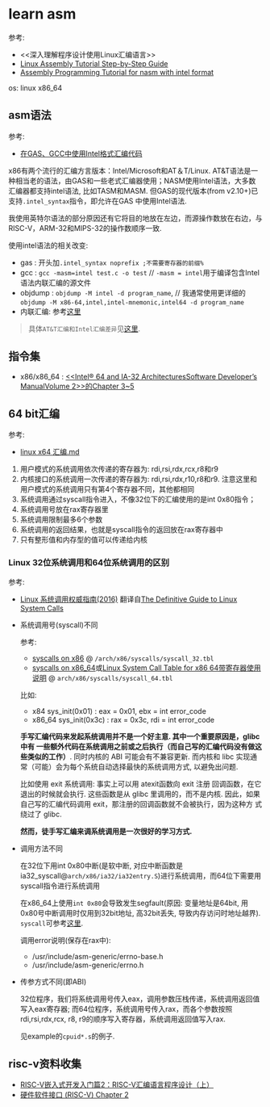 # learn asm
参考:
- <<深入理解程序设计使用Linux汇编语言>>
- [Linux Assembly Tutorial Step-by-Step Guide](https://montcs.bloomu.edu/Information/LowLevel/Assembly/assembly-tutorial.html)
- [Assembly Programming Tutorial for nasm with intel format](https://www.tutorialspoint.com/assembly_programming/index.htm)

os: linux x86_64

## asm语法
参考:
- [在GAS、GCC中使用Intel格式汇编代码](https://tkxb.wordpress.com/2018/02/22/%E5%9C%A8gas%E3%80%81gcc%E4%B8%AD%E4%BD%BF%E7%94%A8intel%E6%A0%BC%E5%BC%8F%E6%B1%87%E7%BC%96%E4%BB%A3%E7%A0%81/)

x86有两个流行的汇编方言版本：Intel/Microsoft和AT＆T/Linux.
AT&T语法是一种相当老的语法，由GAS和一些老式汇编器使用；NASM使用Intel语法，大多数汇编器都支持intel语法, 比如TASM和MASM. 但GAS的现代版本(from v2.10+)已支持`.intel_syntax`指令，即允许在GAS 中使用Intel语法.

我使用英特尔语法的部分原因还有它将目的地放在左边，而源操作数放在右边，与RISC-V，ARM-32和MIPS-32的操作数顺序一致.

使用intel语法的相关改变:
- gas : 开头加`.intel_syntax noprefix ;不需要寄存器的前缀%`
- gcc : `gcc -masm=intel test.c -o test` // `-masm = intel`用于编译包含Intel语法内联汇编的源文件
- objdump : `objdump -M intel -d program_name`, // 我通常使用更详细的`objdump -M x86-64,intel,intel-mnemonic,intel64 -d program_name`
- 内联汇编: 参考[这里](https://tkxb.wordpress.com/2018/02/22/%E5%9C%A8gas%E3%80%81gcc%E4%B8%AD%E4%BD%BF%E7%94%A8intel%E6%A0%BC%E5%BC%8F%E6%B1%87%E7%BC%96%E4%BB%A3%E7%A0%81/)

> 具体`AT&T汇编和Intel汇编差异`见[这里](/base.md).

## 指令集
- x86/x86_64 : [<<Intel® 64 and IA-32 ArchitecturesSoftware Developer’s ManualVolume 2>>的Chapter 3~5](https://www.intel.com/content/dam/www/public/us/en/documents/manuals/64-ia-32-architectures-software-developer-instruction-set-reference-manual-325383.pdf)

## 64 bit汇编
参考:
- [linux x64 汇编.md](https://github.com/Byzero512/blog_data/blob/master/linux%20x64%20%E6%B1%87%E7%BC%96.md)

1. 用户模式的系统调用依次传递的寄存器为: rdi,rsi,rdx,rcx,r8和r9
1. 内核接口的系统调用一次传递的寄存器为: rdi,rsi,rdx,r10,r8和r9. 注意这里和用户模式的系统调用只有第4个寄存器不同，其他都相同
1. 系统调用通过syscall指令进入，不像32位下的汇编使用的是int 0x80指令；
1. 系统调用号放在rax寄存器里
1. 系统调用限制最多6个参数
1. 系统调用的返回结果，也就是syscall指令的返回放在rax寄存器中
1. 只有整形值和内存型的值可以传递给内核

### Linux 32位系统调用和64位系统调用的区别
参考:
- [Linux 系统调用权威指南(2016)](http://arthurchiao.art/blog/system-call-definitive-guide-zh/) 翻译自[The Definitive Guide to Linux System Calls](https://blog.packagecloud.io/eng/2016/04/05/the-definitive-guide-to-linux-system-calls/)

- 系统调用号(syscall)不同

    参考:
    - [syscalls on x86](https://syscalls.kernelgrok.com/) @ `/arch/x86/syscalls/syscall_32.tbl`
    - [syscalls on x86_64](https://filippo.io/linux-syscall-table/)或[Linux System Call Table for x86 64带寄存器使用说明](http://blog.rchapman.org/posts/Linux_System_Call_Table_for_x86_64/) @ `arch/x86/syscalls/syscall_64.tbl`

    比如:
    - x84 sys_init(0x01) : eax = 0x01, ebx = int error_code
    - x86_64 sys_init(0x3c) : rax = 0x3c, rdi = int error_code

    **手写汇编代码来发起系统调用并不是一个好主意. 其中一个重要原因是，glibc 中有 一些额外代码在系统调用之前或之后执行（而自己写的汇编代码没有做这些类似的工作）**. 同时内核的 ABI 可能会有不兼容更新. 而内核和 libc 实现通常（可能）会为每个系统自动选择最快的系统调用方式, 以避免出问题.

    比如使用 exit 系统调用: 事实上可以用 atexit函数向 exit 注册 回调函数，在它退出的时候就会执行. 这些函数是从 glibc 里调用的，而不是内核. 因此，如果自己写的汇编代码调用 exit，那注册的回调函数就不会被执行，因为这种方 式绕过了 glibc.

    **然而，徒手写汇编来调系统调用是一次很好的学习方式.**
- 调用方法不同
    
    在32位下用int 0x80中断(是软中断, 对应中断函数是ia32_syscall@`arch/x86/ia32/ia32entry.S`)进行系统调用，而64位下需要用syscall指令进行系统调用

    在x86_64上使用`int 0x80`会导致发生segfault(原因: 变量地址是64bit, 用0x80号中断调用时仅用到32bit地址, 高32bit丢失, 导致内存访问时地址越界). `syscall`可参考[这里](https://stackoverflow.com/questions/12806584/what-is-better-int-0x80-or-syscall-in-32-bit-code-on-linux).

    调用error说明(保存在rax中):
    - /usr/include/asm-generic/errno-base.h
    - /usr/include/asm-generic/errno.h
- 传参方式不同(即ABI)

    32位程序，我们将系统调用号传入eax，调用参数压栈传递，系统调用返回值写入eax寄存器; 而64位程序，系统调用号传入rax，而各个参数按照rdi,rsi,rdx,rcx, r8, r9的顺序写入寄存器，系统调用返回值写入rax.

    见example的`cpuid*.s`的例子.

## risc-v资料收集
- [RISC-V嵌入式开发入门篇2：RISC-V汇编语言程序设计（上）](https://mp.weixin.qq.com/s/jyI-SSm_5Gg-KQyjKsIj5Q)
- [硬件软件接口 (RISC-V) Chapter 2](https://blog.csdn.net/weixin_41531090/article/details/87627866)
